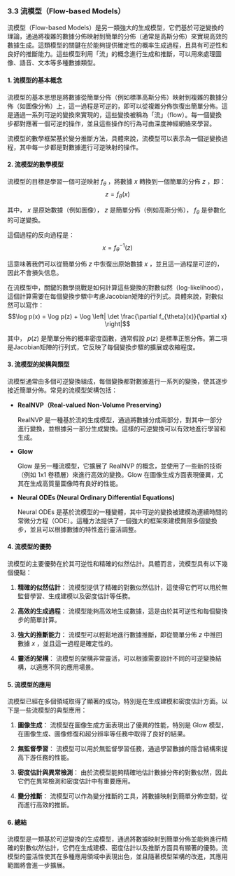 ### 3.3 **流模型（Flow-based Models）**

流模型（Flow-based Models）是另一類強大的生成模型，它們基於可逆變換的理論，通過將複雜的數據分佈映射到簡單的分佈（通常是高斯分佈）來實現高效的數據生成。這類模型的關鍵在於能夠提供確定性的概率生成過程，且具有可逆性和良好的推斷能力。這些模型利用「流」的概念進行生成和推斷，可以用來處理圖像、語音、文本等多種數據類型。

#### 1. **流模型的基本概念**

流模型的基本思想是將數據從簡單分佈（例如標準高斯分佈）映射到複雜的數據分佈（如圖像分佈）上，這一過程是可逆的，即可以從複雜分佈恢復出簡單分佈。這是通過一系列可逆的變換來實現的，這些變換被稱為「流」（flow）。每一個變換步都對應著一個可逆的操作，並且這些操作的行為可由深度神經網絡來學習。

流模型的數學框架基於變分推斷方法，具體來說，流模型可以表示為一個逆變換過程，其中每一步都是對數據進行可逆映射的操作。

#### 2. **流模型的數學模型**

流模型的目標是學習一個可逆映射  $`f_{\theta}`$ ，將數據  $`x`$  轉換到一個簡單的分佈  $`z`$ ，即：
$$z = f_{\theta}(x)$$

其中， $`x`$  是原始數據（例如圖像）， $`z`$  是簡單分佈（例如高斯分佈）， $`f_{\theta}`$  是參數化的可逆變換。

這個過程的反向過程是：
$$x = f_{\theta}^{-1}(z)$$

這意味著我們可以從簡單分佈  $`z`$  中恢復出原始數據  $`x`$ ，並且這一過程是可逆的，因此不會損失信息。

在流模型中，關鍵的數學挑戰是如何計算這些變換的對數似然（log-likelihood），這個計算需要在每個變換步驟中考慮Jacobian矩陣的行列式。具體來說，對數似然可以寫作：
$$\log p(x) = \log p(z) + \log \left| \det \frac{\partial f_{\theta}(x)}{\partial x} \right|$$

其中， $`p(z)`$  是簡單分佈的概率密度函數，通常假設  $`p(z)`$  是標準正態分佈。第二項是Jacobian矩陣的行列式，它反映了每個變換步驟的擴展或收縮程度。

#### 3. **流模型的架構與類型**

流模型通常由多個可逆變換組成，每個變換都對數據進行一系列的變換，使其逐步接近簡單分佈。常見的流模型架構包括：

- **RealNVP（Real-valued Non-Volume Preserving）**
  
  RealNVP 是一種基於流的生成模型，通過將數據分成兩部分，對其中一部分進行變換，並根據另一部分生成變換。這樣的可逆變換可以有效地進行學習和生成。

- **Glow**
  
  Glow 是另一種流模型，它擴展了 RealNVP 的概念，並使用了一些新的技術（例如 1x1 卷積層）來進行高效的變換。Glow 在圖像生成方面表現優異，尤其在生成高質量圖像時有良好的性能。

- **Neural ODEs (Neural Ordinary Differential Equations)**
  
  Neural ODEs 是基於流模型的一種變體，其中可逆的變換被建模為連續時間的常微分方程（ODE）。這種方法提供了一個強大的框架來建模無限多個變換步，並且可以根據數據的特性進行靈活調整。

#### 4. **流模型的優勢**

流模型的主要優勢在於其可逆性和精確的似然估計。具體而言，流模型具有以下幾個優點：

1. **精確的似然估計**：
   流模型提供了精確的對數似然估計，這使得它們可以用於無監督學習、生成建模以及密度估計等任務。

2. **高效的生成過程**：
   流模型能夠高效地生成數據，這是由於其可逆性和每個變換步的簡單計算。

3. **強大的推斷能力**：
   流模型可以輕鬆地進行數據推斷，即從簡單分佈  $`z`$  中推回數據  $`x`$ ，並且這一過程是確定性的。

4. **靈活的架構**：
   流模型的架構非常靈活，可以根據需要設計不同的可逆變換結構，以適應不同的應用場景。

#### 5. **流模型的應用**

流模型已經在多個領域取得了顯著的成功，特別是在生成建模和密度估計方面。以下是一些流模型的典型應用：

1. **圖像生成**：
   流模型在圖像生成方面表現出了優異的性能，特別是 Glow 模型，在圖像生成、圖像修復和超分辨率等任務中取得了良好的結果。

2. **無監督學習**：
   流模型可以用於無監督學習任務，通過學習數據的隱含結構來提高下游任務的性能。

3. **密度估計與異常檢測**：
   由於流模型能夠精確地估計數據分佈的對數似然，因此它們在異常檢測和密度估計中有重要應用。

4. **變分推斷**：
   流模型可以作為變分推斷的工具，將數據映射到簡單分佈空間，從而進行高效的推斷。

#### 6. **總結**

流模型是一類基於可逆變換的生成模型，通過將數據映射到簡單分佈並能夠進行精確的對數似然估計，它們在生成建模、密度估計以及推斷方面具有顯著的優勢。流模型的靈活性使其在多種應用領域中表現出色，並且隨著模型架構的改進，其應用範圍將會進一步擴展。